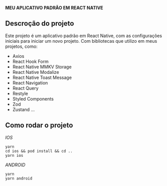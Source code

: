 **MEU APLICATIVO PADRÃO EM REACT NATIVE**

## Descroção do projeto

Este projeto é um aplicativo padrão em React Native, com as configurações iniciais para iniciar um novo projeto.
Com bibliotecas que utilizo em meus projetos, como:

- Axios
- React Hook Form
- React Native MMKV Storage
- React Native Modalize
- React Native Toast Message
- React Navigation
- React Query
- Restyle
- Styled Components
- Zod
- Zustand
  ...

## Como rodar o projeto

_IOS_

```
yarn
cd ios && pod install && cd ..
yarn ios
```

_ANDROID_

```
yarn
yarn android
```
